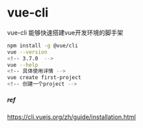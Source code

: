 # vue-cli

vue-cli 能够快速搭建vue开发环境的脚手架

``` bash
npm install -g @vue/cli
vue --version
<!-- 3.7.0  -->
vue --help
<!-- 具体使用详情 -->
vue create first-project
<!-- 创建一个project -->
```

##### ref

https://cli.vuejs.org/zh/guide/installation.html